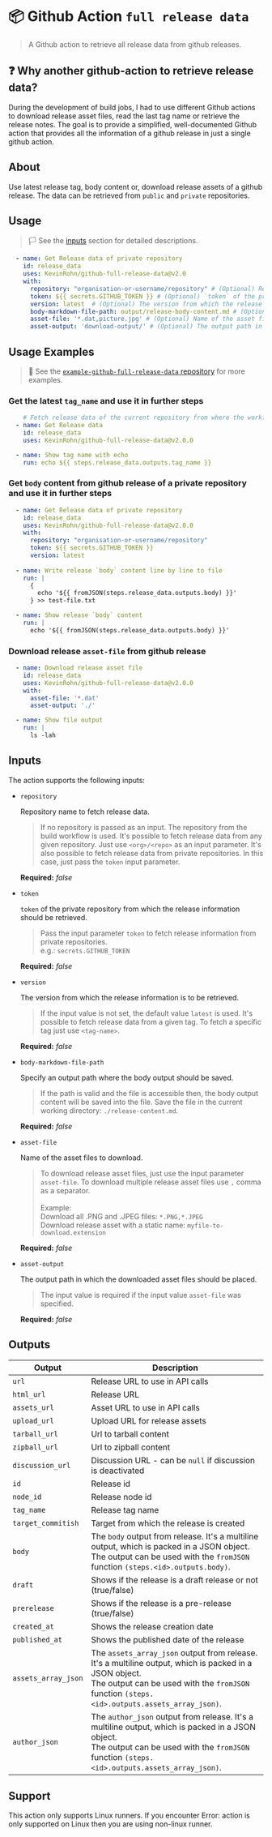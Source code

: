 # :package: Github Action `full release data`

> A Github action to retrieve all release data from github releases. 

## :question: Why another github-action to retrieve release data?

During the development of build jobs, I had to use different Github actions to download release asset files, read the last tag name or retrieve the release notes.
The goal is to provide a simplified, well-documented Github action that provides all the information of a github release in just a single github action.

## About

Use latest release tag, body content or, download release assets of a github release. The data can be retrieved from `public` and `private` repositories. 

## Usage

>:white_flag: See the [inputs](#inputs) section for detailed descriptions.

```yml
  - name: Get Release data of private repository
    id: release_data
    uses: KevinRohn/github-full-release-data@v2.0
    with:
      repository: "organisation-or-username/repository" # (Optional) Repository name to fetch release data.
      token: ${{ secrets.GITHUB_TOKEN }} # (Optional) `token` of the private repository from which the release information should be retrieved.
      version: latest  # (Optional) The version from which the release information is to be retrieved.
      body-markdown-file-path: output/release-body-content.md # (Optional) Specify an output path where the body output should be saved.
      asset-file: '*.dat,picture.jpg' # (Optional) Name of the asset files to download.
      asset-output: 'download-output/' # (Optional) The output path in which the downloaded asset files should be placed.
``` 


## Usage Examples

>:triangular_flag_on_post: See the [`example-github-full-release-data` repository](https://github.com/KevinRohn/example-github-full-release-data) for more examples.

### Get the latest `tag_name` and use it in further steps

```yml
    # Fetch release data of the current repository from where the workflow is used.
  - name: Get Release data
    id: release_data
    uses: KevinRohn/github-full-release-data@v2.0.0

  - name: Show tag name with echo
    run: echo ${{ steps.release_data.outputs.tag_name }}
```

### Get `body` content from github release of a private repository and use it in further steps

```yml
  - name: Get Release data of private repository
    id: release_data
    uses: KevinRohn/github-full-release-data@v2.0.0
    with:
      repository: "organisation-or-username/repository"
      token: ${{ secrets.GITHUB_TOKEN }}
      version: latest
  
  - name: Write release `body` content line by line to file
    run: |
      {
        echo '${{ fromJSON(steps.release_data.outputs.body) }}'
      } >> test-file.txt

  - name: Show release `body` content
    run: |
      echo '${{ fromJSON(steps.release_data.outputs.body) }}'
```

### Download release `asset-file` from github release

```yml
  - name: Download release asset file
    id: release_data
    uses: KevinRohn/github-full-release-data@v2.0.0
    with: 
      asset-file: '*.dat'
      asset-output: './'

  - name: Show file output
    run: |
      ls -lah
```


## Inputs
The action supports the following inputs:

- `repository`
  
  Repository name to fetch release data.
  
  >If no repository is passed as an input. The repository from the build workflow is used. 
  It's possible to fetch release data from any given repository. Just use `<org>/<repo>` as an input parameter.
  It's also possible to fetch release data from private repositories. In this case, just pass the `token` input parameter.
  
  **Required:**
  *false*

- `token`
  
  `token` of the private repository from which the release information should be retrieved.

  >Pass the input parameter `token` to fetch release information from private repositories.      
  e.g.: `secrets.GITHUB_TOKEN`
  
  **Required:**
  *false*

- `version`
  
  The version from which the release information is to be retrieved.
 
  >If the input value is not set, the default value `latest` is used.
  It's possible to fetch release data from a given tag. To fetch a specific tag just use `<tag-name>`.
  
  **Required:**
  *false*

- `body-markdown-file-path`
  
  Specify an output path where the body output should be saved.
  
  >If the path is valid and the file is accessible then, the body output content will be saved into the file.
  Save the file in the current working directory: `./release-content.md`.
  
  **Required:**
  *false* 

- `asset-file`
  
  Name of the asset files to download.
  
  >To download release asset files, just use the input parameter `asset-file`.
  To download multiple release asset files use `,` comma as a separator.
  <br/><br/>Example: <br/>
    Download all .PNG and .JPEG files: `*.PNG,*.JPEG` <br/>
    Download release asset with a static name: `myfile-to-download.extension`
  
  **Required:**
  *false* 

- `asset-output`
  
  The output path in which the downloaded asset files should be placed.

  >The input value is required if the input value `asset-file` was specified.
  
  **Required:**
  *false* 

## Outputs

| Output              | Description                                                                                                                                                                                                 |
| ------------------- | ----------------------------------------------------------------------------------------------------------------------------------------------------------------------------------------------------------- |
| `url`               | Release URL to use in API calls                                                                                                                                                                             |
| `html_url`          | Release URL                                                                                                                                                                                                 |
| `assets_url`        | Asset URL to use in API calls                                                                                                                                                                               |
| `upload_url`        | Upload URL for release assets                                                                                                                                                                               |
| `tarball_url`       | Url to tarball content                                                                                                                                                                                      |
| `zipball_url`       | Url to zipball content                                                                                                                                                                                      |
| `discussion_url`    | Discussion URL - can be `null` if discussion is deactivated                                                                                                                                                 |
| `id`                | Release id                                                                                                                                                                                                  |
| `node_id`           | Release node id                                                                                                                                                                                             |
| `tag_name`          | Release tag name                                                                                                                                                                                            |
| `target_commitish`  | Target from which the release is created                                                                                                                                                                    |
| `body`              | The `body` output from release. It's a multiline output, which is packed in a JSON object. <br/> The output can be used with the `fromJSON` function `(steps.<id>.outputs.body)`.                           |
| `draft`             | Shows if the release is a draft release or not (true/false)                                                                                                                                                 |
| `prerelease`        | Shows if the release is a pre-release (true/false)                                                                                                                                                          |
| `created_at`        | Shows the release creation date                                                                                                                                                                             |
| `published_at`      | Shows the published date of the release                                                                                                                                                                     |
| `assets_array_json` | The `assets_array_json` output from release. It's a multiline output, which is packed in a JSON object. <br/> The output can be used with the `fromJSON` function `(steps.<id>.outputs.assets_array_json)`. |
| `author_json`       | The `author_json` output from release. It's a multiline output, which is packed in a JSON object. <br/> The output can be used with the `fromJSON` function `(steps.<id>.outputs.assets_array_json)`.       |

## Support
This action only supports Linux runners. If you encounter Error: action is only supported on Linux then you are using non-linux runner.
